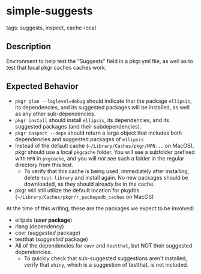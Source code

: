 # simple-suggests
tags: suggests, inspect, cache-local

## Description

Environment to help test the "Suggests" field in a pkgr.yml file, as well as to test that local pkgr caches caches work.

## Expected Behavior

* `pkgr plan --loglevel=debug` should indicate that the package `ellipsis`, its dependencies, and its suggested packages will be installed, as well as any other sub-dependencies.
* `pkgr install` should install `ellipsis`, its dependencies, and its suggested packages (and their subdependencies).
* `pkgr inspect --deps` should return a large object that includes both dependencies and suggested packages of `ellipsis`
* Instead of the default cache (`~/Library/Caches/pkgr/MPN...` on MacOS), pkgr should use a local `pkgcache` folder. You will
see a subfolder prefixed with `MPN` in `pkgcache`, and you will _not_ see such a folder in the regular directory from this test.
  * To verify that this cache is being used, immediately after installing, delete `test-library` and install again. No new packages should be downloaded, as they should already be in the cache.
* pkgr will still utilize the default location for pkgdbs (`~/Library/Caches/pkgr/r_packagedb_caches` on MacOS)


At the time of this writing, these are the packages we expect to be involved:
* ellipsis (**user package**)
* rlang (dependency)
* covr (_suggested_ package)
* testthat (_suggested_ package)
* All of the dependencies for `covr` and `testthat`, but NOT their suggested dependencies.
  - To quickly check that sub-suggested suggestions aren't installed, verify that `shiny`, which is a suggestion of testthat, is not included.
